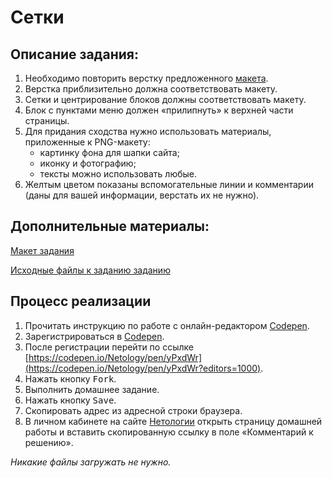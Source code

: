Сетки
===

## Описание задания:

1. Необходимо повторить верстку предложенного [макета](resourses/grid.png).
2. Верстка приблизительно должна соответствовать макету.
3. Сетки и центрирование блоков должны соответствовать макету.
4. Блок с пунктами меню должен «прилипнуть» к верхней части страницы.
5. Для придания сходства нужно использовать материалы, приложенные к PNG-макету:
    - картинку фона для шапки сайта;
    - иконку и фотографию;
    - тексты можно использовать любые.
6. Желтым цветом показаны вспомогательные линии и комментарии (даны для вашей информации, верстать их не нужно).

## Дополнительные материалы:

[Макет задания](resourses/grid.png)

[Исходные файлы к заданию заданию](resourses/images.zip)

## Процесс реализации

1. Прочитать инструкцию по работе с онлайн-редактором [Codepen](https://netology-university.bitbucket.io/guides/wm/codepen-guide/).
2. Зарегистрироваться в [Codepen](https://codepen.io).
3. После регистрации перейти по ссылке [https://codepen.io/Netology/pen/yPxdWr](https://codepen.io/Netology/pen/yPxdWr?editors=1000).
4. Нажать кнопку <kbd>Fork</kbd>.
5. Выполнить домашнее задание.
6. Нажать кнопку <kbd>Save</kbd>.
7. Скопировать адрес из адресной строки браузера.
8. В личном кабинете на сайте [Нетологии](https://netology.ru/) открыть страницу домашней работы и вставить скопированную ссылку в поле «Комментарий к решению».

*Никакие файлы загружать не нужно.*
